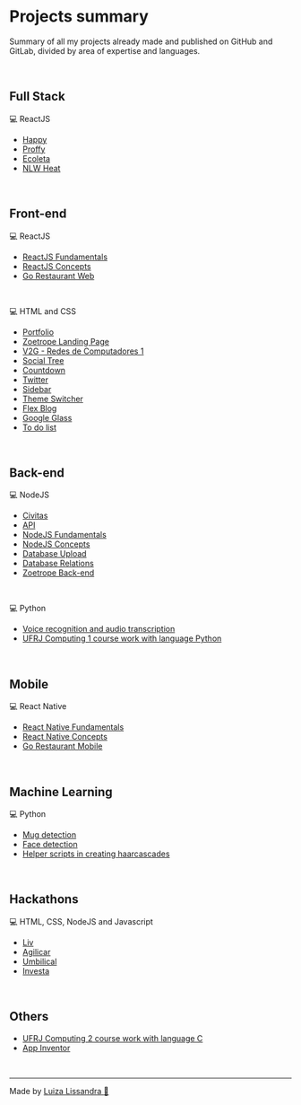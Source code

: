# Projects summary

Summary of all my projects already made and published on GitHub and GitLab, divided by area of expertise and languages.

<br/>

## Full Stack

:computer: ReactJS

- <a href="https://github.com/LissandraRodrigues/happy_aplicacao"> Happy </a>
- <a href="https://github.com/LissandraRodrigues/proffy_aplicacao"> Proffy </a>
- <a href="https://github.com/LissandraRodrigues/aplicacao_web_ecoleta"> Ecoleta </a>
- <a href="https://github.com/LissandraRodrigues/NLW_Heat"> NLW Heat </a>

<br/>

## Front-end

:computer: ReactJS

- <a href="https://github.com/LissandraRodrigues/fundamentos-reactjs"> ReactJS Fundamentals </a>
- <a href="https://github.com/LissandraRodrigues/conceitos-reactjs"> ReactJS Concepts </a>
- <a href="https://github.com/LissandraRodrigues/go-restaurant-web"> Go Restaurant Web </a>

<br/>

:computer: HTML and CSS 

- <a href="https://github.com/LissandraRodrigues/portfolio"> Portfolio </a>
- <a href="https://gitlab.com/luizalissandrarosa/zoetrope-landingpage"> Zoetrope Landing Page </a>
- <a href="https://github.com/LissandraRodrigues/redes-de-computadores-1"> V2G - Redes de Computadores 1 </a>
- <a href="https://github.com/LissandraRodrigues/social-tree"> Social Tree </a>
- <a href="https://github.com/LissandraRodrigues/countdown"> Countdown </a>
- <a href="https://github.com/LissandraRodrigues/twitter-front-end"> Twitter </a>
- <a href="https://github.com/LissandraRodrigues/sidebar"> Sidebar </a>
- <a href="https://github.com/LissandraRodrigues/theme-switcher"> Theme Switcher </a>
- <a href="https://github.com/LissandraRodrigues/flex-blog"> Flex Blog </a>
- <a href="https://github.com/LissandraRodrigues/google-glass"> Google Glass </a>
- <a href="https://gitlab.com/luizalissandrarosa/to-do-list"> To do list </a>

<br/>

## Back-end

:computer: NodeJS

- <a href="https://gitlab.com/jpduarte/civitas-squad-vapt-vupt"> Civitas </a>
- <a href="https://github.com/LissandraRodrigues/API"> API </a>
- <a href="https://github.com/LissandraRodrigues/fundamentos-nodejs"> NodeJS Fundamentals </a>
- <a href="https://github.com/LissandraRodrigues/conceitos-nodejs"> NodeJS Concepts </a>
- <a href="https://github.com/LissandraRodrigues/database-upload"> Database Upload </a>
- <a href="https://github.com/LissandraRodrigues/database-relations"> Database Relations </a>
- <a href="https://gitlab.com/luizalissandrarosa/node_project"> Zoetrope Back-end </a>

<br/>

:computer: Python

- <a href="https://github.com/LissandraRodrigues/youtube_python"> Voice recognition and audio transcription </a>
- <a href="https://github.com/LissandraRodrigues/computacao_1"> UFRJ Computing 1 course work with language Python </a>

<br/>

## Mobile

:computer: React Native

- <a href="https://github.com/LissandraRodrigues/fundamentos-react-native"> React Native Fundamentals </a>
- <a href="https://github.com/LissandraRodrigues/conceitos-react-native"> React Native Concepts </a>
- <a href="https://github.com/LissandraRodrigues/go-restaurant-mobile"> Go Restaurant Mobile </a>

<br/>

## Machine Learning

:computer: Python

- <a href="https://github.com/LissandraRodrigues/deteccao_canecas_opencv"> Mug detection </a>
- <a href="https://github.com/LissandraRodrigues/deteccao_faces_opencv"> Face detection </a>
- <a href="https://github.com/LissandraRodrigues/cascade_opencv"> Helper scripts in creating haarcascades </a>

<br/>

## Hackathons

:computer: HTML, CSS, NodeJS and Javascript

- <a href="https://github.com/LissandraRodrigues/projeto_liv_mega_hack"> Liv </a>
- <a href="https://github.com/LissandraRodrigues/time_70_agilicar"> Agilicar </a>
- <a href="https://github.com/LissandraRodrigues/umbilical"> Umbilical </a>
- <a href="https://github.com/LissandraRodrigues/investa-hackathon-getnet"> Investa </a>

<br/>

## Others

- <a href="https://github.com/LissandraRodrigues/computacao_2"> UFRJ Computing 2 course work with language C </a>
- <a href="https://github.com/LissandraRodrigues/app-inventor"> App Inventor </a>

<br/>
<hr/>

Made by <a href="https://www.linkedin.com/in/luiza-lissandra/" target="_blank"> Luiza Lissandra :rocket: </a>
